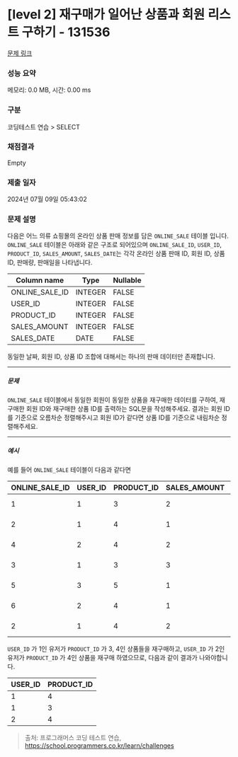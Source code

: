 # [level 2] 재구매가 일어난 상품과 회원 리스트 구하기 - 131536 

[문제 링크](https://school.programmers.co.kr/learn/courses/30/lessons/131536) 

### 성능 요약

메모리: 0.0 MB, 시간: 0.00 ms

### 구분

코딩테스트 연습 > SELECT

### 채점결과

Empty

### 제출 일자

2024년 07월 09일 05:43:02

### 문제 설명

<p style="user-select: auto !important;">다음은 어느 의류 쇼핑몰의 온라인 상품 판매 정보를 담은 <code style="user-select: auto !important;">ONLINE_SALE</code> 테이블 입니다. <code style="user-select: auto !important;">ONLINE_SALE</code> 테이블은 아래와 같은 구조로 되어있으며 <code style="user-select: auto !important;">ONLINE_SALE_ID</code>, <code style="user-select: auto !important;">USER_ID</code>, <code style="user-select: auto !important;">PRODUCT_ID</code>, <code style="user-select: auto !important;">SALES_AMOUNT</code>, <code style="user-select: auto !important;">SALES_DATE</code>는 각각 온라인 상품 판매 ID, 회원 ID, 상품 ID, 판매량, 판매일을 나타냅니다.</p>
<table class="table" style="user-select: auto !important;">
        <thead style="user-select: auto !important;"><tr style="user-select: auto !important;">
<th style="user-select: auto !important;">Column name</th>
<th style="user-select: auto !important;">Type</th>
<th style="user-select: auto !important;">Nullable</th>
</tr>
</thead>
        <tbody style="user-select: auto !important;"><tr style="user-select: auto !important;">
<td style="user-select: auto !important;">ONLINE_SALE_ID</td>
<td style="user-select: auto !important;">INTEGER</td>
<td style="user-select: auto !important;">FALSE</td>
</tr>
<tr style="user-select: auto !important;">
<td style="user-select: auto !important;">USER_ID</td>
<td style="user-select: auto !important;">INTEGER</td>
<td style="user-select: auto !important;">FALSE</td>
</tr>
<tr style="user-select: auto !important;">
<td style="user-select: auto !important;">PRODUCT_ID</td>
<td style="user-select: auto !important;">INTEGER</td>
<td style="user-select: auto !important;">FALSE</td>
</tr>
<tr style="user-select: auto !important;">
<td style="user-select: auto !important;">SALES_AMOUNT</td>
<td style="user-select: auto !important;">INTEGER</td>
<td style="user-select: auto !important;">FALSE</td>
</tr>
<tr style="user-select: auto !important;">
<td style="user-select: auto !important;">SALES_DATE</td>
<td style="user-select: auto !important;">DATE</td>
<td style="user-select: auto !important;">FALSE</td>
</tr>
</tbody>
      </table>
<p style="user-select: auto !important;">동일한 날짜, 회원 ID, 상품 ID 조합에 대해서는 하나의 판매 데이터만 존재합니다.</p>

<hr style="user-select: auto !important;">

<h5 style="user-select: auto !important;">문제</h5>

<p style="user-select: auto !important;"><code style="user-select: auto !important;">ONLINE_SALE</code> 테이블에서 동일한 회원이 동일한 상품을 재구매한 데이터를 구하여, 재구매한 회원 ID와 재구매한 상품 ID를 출력하는 SQL문을 작성해주세요. 결과는 회원 ID를 기준으로 오름차순 정렬해주시고 회원 ID가 같다면 상품 ID를 기준으로 내림차순 정렬해주세요.</p>

<hr style="user-select: auto !important;">

<h5 style="user-select: auto !important;">예시</h5>

<p style="user-select: auto !important;">예를 들어 <code style="user-select: auto !important;">ONLINE_SALE</code> 테이블이 다음과 같다면</p>
<table class="table" style="user-select: auto !important;">
        <thead style="user-select: auto !important;"><tr style="user-select: auto !important;">
<th style="user-select: auto !important;">ONLINE_SALE_ID</th>
<th style="user-select: auto !important;">USER_ID</th>
<th style="user-select: auto !important;">PRODUCT_ID</th>
<th style="user-select: auto !important;">SALES_AMOUNT</th>
<th style="user-select: auto !important;">SALES_DATE</th>
</tr>
</thead>
        <tbody style="user-select: auto !important;"><tr style="user-select: auto !important;">
<td style="user-select: auto !important;">1</td>
<td style="user-select: auto !important;">1</td>
<td style="user-select: auto !important;">3</td>
<td style="user-select: auto !important;">2</td>
<td style="user-select: auto !important;">2022-02-25</td>
</tr>
<tr style="user-select: auto !important;">
<td style="user-select: auto !important;">2</td>
<td style="user-select: auto !important;">1</td>
<td style="user-select: auto !important;">4</td>
<td style="user-select: auto !important;">1</td>
<td style="user-select: auto !important;">2022-03-01</td>
</tr>
<tr style="user-select: auto !important;">
<td style="user-select: auto !important;">4</td>
<td style="user-select: auto !important;">2</td>
<td style="user-select: auto !important;">4</td>
<td style="user-select: auto !important;">2</td>
<td style="user-select: auto !important;">2022-03-12</td>
</tr>
<tr style="user-select: auto !important;">
<td style="user-select: auto !important;">3</td>
<td style="user-select: auto !important;">1</td>
<td style="user-select: auto !important;">3</td>
<td style="user-select: auto !important;">3</td>
<td style="user-select: auto !important;">2022-03-31</td>
</tr>
<tr style="user-select: auto !important;">
<td style="user-select: auto !important;">5</td>
<td style="user-select: auto !important;">3</td>
<td style="user-select: auto !important;">5</td>
<td style="user-select: auto !important;">1</td>
<td style="user-select: auto !important;">2022-04-03</td>
</tr>
<tr style="user-select: auto !important;">
<td style="user-select: auto !important;">6</td>
<td style="user-select: auto !important;">2</td>
<td style="user-select: auto !important;">4</td>
<td style="user-select: auto !important;">1</td>
<td style="user-select: auto !important;">2022-04-06</td>
</tr>
<tr style="user-select: auto !important;">
<td style="user-select: auto !important;">2</td>
<td style="user-select: auto !important;">1</td>
<td style="user-select: auto !important;">4</td>
<td style="user-select: auto !important;">2</td>
<td style="user-select: auto !important;">2022-05-11</td>
</tr>
</tbody>
      </table>
<p style="user-select: auto !important;"><code style="user-select: auto !important;">USER_ID</code> 가 1인 유저가 <code style="user-select: auto !important;">PRODUCT_ID</code> 가 3, 4인 상품들을 재구매하고, <code style="user-select: auto !important;">USER_ID</code> 가 2인 유저가 <code style="user-select: auto !important;">PRODUCT_ID</code> 가 4인 상품을 재구매 하였으므로, 다음과 같이 결과가 나와야합니다.</p>
<table class="table" style="user-select: auto !important;">
        <thead style="user-select: auto !important;"><tr style="user-select: auto !important;">
<th style="user-select: auto !important;">USER_ID</th>
<th style="user-select: auto !important;">PRODUCT_ID</th>
</tr>
</thead>
        <tbody style="user-select: auto !important;"><tr style="user-select: auto !important;">
<td style="user-select: auto !important;">1</td>
<td style="user-select: auto !important;">4</td>
</tr>
<tr style="user-select: auto !important;">
<td style="user-select: auto !important;">1</td>
<td style="user-select: auto !important;">3</td>
</tr>
<tr style="user-select: auto !important;">
<td style="user-select: auto !important;">2</td>
<td style="user-select: auto !important;">4</td>
</tr>
</tbody>
      </table>

> 출처: 프로그래머스 코딩 테스트 연습, https://school.programmers.co.kr/learn/challenges